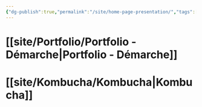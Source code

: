 ```yaml
---
{"dg-publish":true,"permalink":"/site/home-page-presentation/","tags":["gardenEntry"],"noteIcon":""}
---
```


# [[site/Portfolio/Portfolio - Démarche\|Portfolio - Démarche]]

# [[site/Kombucha/Kombucha\|Kombucha]]
